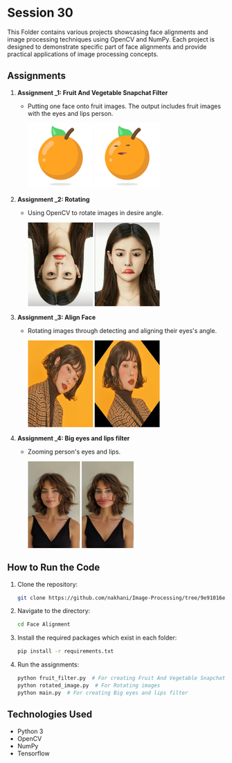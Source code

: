 # Session 30

This Folder contains various projects showcasing face alignments and image processing techniques using OpenCV and NumPy. Each project is designed to demonstrate specific part of face alignments and provide practical applications of image processing concepts.

## Assignments

1. **Assignment _1: Fruit And Vegetable Snapchat Filter**
   - Putting one face onto fruit images. The output includes fruit images with the eyes and lips person.

     <img src="assignment1/input/orange.jpg" width = "150" >
     <img src="assignment1/output/result.jpg" width = "150">

2. **Assignment _2: Rotating**
   - Using OpenCV to rotate images in desire angle.

     <img src="assignment2/image.jpg" width = "150">
     <img src="assignment2/rotated_image.jpg" width = "150">


3. **Assignment _3: Align Face**
   - Rotating images through detecting and aligning their eyes's angle.

     <img src="assignment3/images/m.jpg" width = "150" height= "200">
     <img src="assignment3/images/result2.jpg" width = "150" height= "200">

4. **Assignment _4: Big eyes and lips filter**
   - Zooming person's eyes and lips.
     
     <img src="assignment4/input/person.JPG" width = "120" height= "200">
     <img src="assignment4/output/result2.jpg" width = "120" height= "200">


     

## How to Run the Code
1. Clone the repository:
   ```sh
   git clone https://github.com/nakhani/Image-Processing/tree/9e91016e4b5ae22281cf66442731286cbcd0cb7a/Face%20Alignment
   ```

2. Navigate to the directory:
   ```sh
   cd Face Alignment
   ```

3. Install the required packages which exist in each folder:
   ```sh
   pip install -r requirements.txt
   ```

4. Run the assignments:
   ```sh
   python fruit_filter.py  # For creating Fruit And Vegetable Snapchat Filter
   python rotated_image.py  # For Rotating images
   python main.py  # For creating Big eyes and lips filter
   
   
   ```

## Technologies Used
- Python 3
- OpenCV
- NumPy
- Tensorflow
